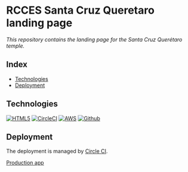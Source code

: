 # RCCES Santa Cruz Queretaro landing page

_This repository contains the landing page for the Santa Cruz Querétaro temple._

## Index

* [Technologies](#technologies)
* [Deployment](#deployment)

## Technologies

[![HTML5](https://img.shields.io/badge/html5-%23E34F26.svg?logo=html5&logoColor=white)](https://en.wikipedia.org/wiki/HTML5)
[![CircleCI](https://img.shields.io/badge/CIRCLECI-%23161616.svg?logo=circleci&logoColor=white)](https://circleci.com)
[![AWS](https://img.shields.io/badge/Amazon_AWS-%23FF9900?logo=amazon-aws&logoColor=white)](https://aws.amazon.com)
[![Github](https://img.shields.io/badge/github-%23121011.svg?logo=github&logoColor=white)](https://github.com)

## Deployment

The deployment is managed by [Circle CI](https://circleci.com).

[Production app](https://www.santacruzqueretaro.com)
